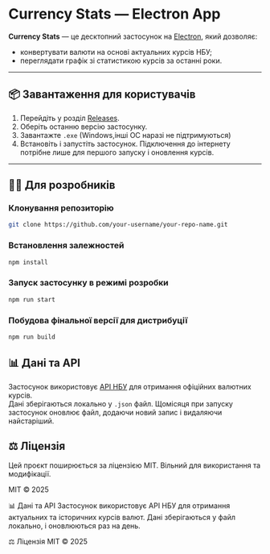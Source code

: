 # Currency Stats — Electron App

**Currency Stats** — це десктопний застосунок на [Electron](https://www.electronjs.org/), який дозволяє:
- конвертувати валюти на основі актуальних курсів НБУ;
- переглядати графік зі статистикою курсів за останні роки.

---

## 📦 Завантаження для користувачів

1. Перейдіть у розділ [Releases](https://github.com/your-username/your-repo-name/releases).
2. Оберіть останню версію застосунку.
3. Завантажте `.exe` (Windows,інші ОС наразі не підтримуються) 
4. Встановіть і запустіть застосунок. Підключення до інтернету потрібне лише для першого запуску і оновлення курсів.

---

## 👨‍💻 Для розробників

### Клонування репозиторію


```bash
git clone https://github.com/your-username/your-repo-name.git
```
### Встановлення залежностей
```bash
npm install
```
### Запуск застосунку в режимі розробки
```bash
npm run start
```
### Побудова фінальної версії для дистрибуції
```bash
npm run build
```
## 📊 Дані та API

Застосунок використовує [API НБУ](https://bank.gov.ua/) для отримання офіційних валютних курсів.  
Дані зберігаються локально у `.json` файл. Щомісяця при запуску застосунок оновлює файл, додаючи новий запис і видаляючи найстаріший.
## ⚖️ Ліцензія

Цей проєкт поширюється за ліцензією MIT. Вільний для використання та модифікації.

MIT © 2025

📊 Дані та API
Застосунок використовує API НБУ для отримання актуальних та історичних курсів валют. Дані зберігаються у файл локально, і оновлюються раз на день.

⚖️ Ліцензія
MIT © 2025
